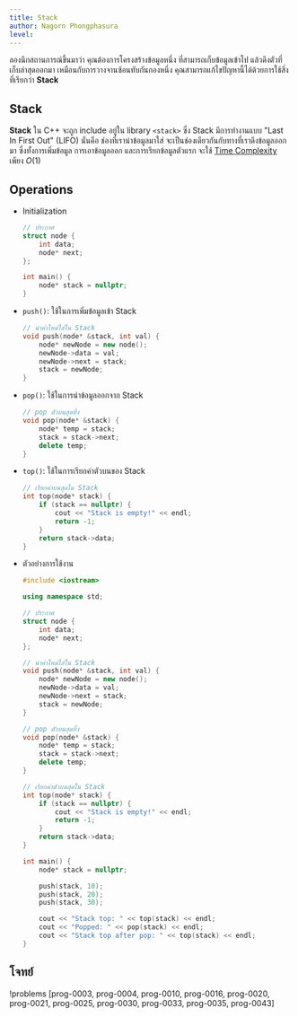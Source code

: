 ```yaml
---
title: Stack 
author: Nagorn Phongphasura
level:
---
```


ลองนึกสถานการณ์ขึ้นมาว่า คุณต้องการโครงสร้างข้อมูลหนึ่ง ที่สามารถเก็บข้อมูลเข้าไป แล้วดึงตัวที่เก็บล่าสุดออกมา เหมือนกับการวางจานซ้อนทับกันกองหนึ่ง คุณสามารถแก้ไขปัญหานี้ได้ด้วยการใช้สิ่งที่เรียกว่า **Stack**

## Stack

**Stack** ใน C++ จะถูก include อยู่ใน library `<stack>` ซึ่ง Stack มีการทำงานแบบ "Last In First Out" (LIFO) นั่นคือ ช่องที่เรานำข้อมูลมาใส่ จะเป็นช่องเดียวกันกับทางที่เราดึงข้อมูลออกมา ซึ่งทั้งการเพิ่มข้อมูล การเอาข้อมูลออก และการเรียกข้อมูลตัวแรก จะใช้ [Time Complexity](/dsa-basic/complexity) เพียง $O(1)$

## Operations
- Initialization
    ```cpp title="การ Implement ใน C++"
    // ประกาศ
    struct node {
        int data;
        node* next;
    };
    
    int main() {
        node* stack = nullptr;
    }
    ```
- `push()`: ใช้ในการเพิ่มข้อมูลเข้า Stack
    ```cpp title="การ Implement ใน C++"
    // นำค่าใหม่ใส่ใน Stack
    void push(node* &stack, int val) {
        node* newNode = new node();
        newNode->data = val;
        newNode->next = stack;
        stack = newNode;
    }
    ```
- `pop()`: ใช้ในการนำข้อมูลออกจาก Stack
    ```cpp title="การ Implement ใน C++"
    // pop ตัวบนสุดทิ้ง
    void pop(node* &stack) {
        node* temp = stack;
        stack = stack->next;
        delete temp;
    }
    ```
- `top()`: ใช้ในการเรียกค่าตัวบนของ Stack
    ```cpp title="การ Implement ใน C++"
    // เรียกค่าบนสุดใน Stack
    int top(node* stack) {
        if (stack == nullptr) {
            cout << "Stack is empty!" << endl;
            return -1;
        }
        return stack->data;
    }
    ```
- ตัวอย่างการใช้งาน
    ```cpp title="ตัวอย่างการใช้งาน Stack"
    #include <iostream>

    using namespace std;

    // ประกาศ
    struct node {
        int data;
        node* next;
    };

    // นำค่าใหม่ใส่ใน Stack
    void push(node* &stack, int val) {
        node* newNode = new node();
        newNode->data = val;
        newNode->next = stack;
        stack = newNode;
    }

    // pop ตัวบนสุดทิ้ง
    void pop(node* &stack) {
        node* temp = stack;
        stack = stack->next;
        delete temp;
    }

    // เรียกค่าตัวบนสุดใน Stack
    int top(node* stack) {
        if (stack == nullptr) {
            cout << "Stack is empty!" << endl;
            return -1;
        }
        return stack->data;
    }

    int main() {
        node* stack = nullptr;

        push(stack, 10);
        push(stack, 20);
        push(stack, 30);

        cout << "Stack top: " << top(stack) << endl;
        cout << "Popped: " << pop(stack) << endl;
        cout << "Stack top after pop: " << top(stack) << endl;
    }
    ```
## โจทย์

!problems [prog-0003, prog-0004, prog-0010, prog-0016, prog-0020, prog-0021, prog-0025, prog-0030, prog-0033, prog-0035, prog-0043]
